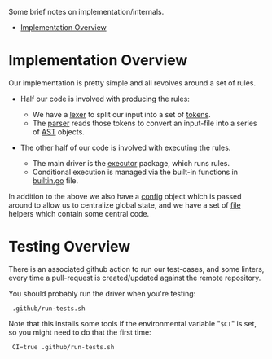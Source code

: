 
Some brief notes on implementation/internals.

* [Implementation Overview](#implementation-overview)




# Implementation Overview

Our implementation is pretty simple and all revolves around a set of rules.

* Half our code is involved with producing the rules:
  * We have a [lexer](lexer/) to split our input into a set of [tokens](token/).
  * The [parser](parser/) reads those tokens to convert an input-file into a series of [AST](ast/) objects.

* The other half of our code is involved with executing the rules.
  * The main driver is the [executor](executor/) package, which runs rules.
  * Conditional execution is managed via the built-in functions in [builtin.go](ast/builtin.go) file.

In addition to the above we also have a [config](config/) object which is passed around to allow us to centralize global state, and we have a set of [file](file/) helpers which contain some central code.


# Testing Overview

There is an associated github action to run our test-cases, and some linters, every time a pull-request is created/updated against the remote repository.

You should probably run the driver when you're testing:

     .github/run-tests.sh

Note that this installs some tools if the environmental variable "`$CI`" is set, so you might need to do that the first time:

     CI=true .github/run-tests.sh
